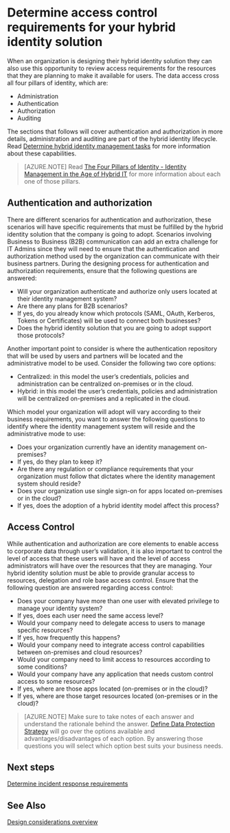 
<properties
    pageTitle="Azure Active Directory hybrid identity design considerations - determine access control requirements| Microsoft Azure"
    description="Covers the pillars of identity, and identifying access requirements for resources for users in a hybrid environment."
    documentationCenter=""
    services="active-directory"
    authors="yuridio"
    manager="stevenpo"
    editor=""/>

<tags
    ms.service="active-directory"
    ms.devlang="na"
    ms.topic="article"
    ms.tgt_pltfrm="na"
    ms.workload="identity" 
    ms.date="12/07/2015"
    ms.author="yuridio"/>

# Determine access control requirements for your hybrid identity solution
When an organization is designing their hybrid identity solution they can also use this opportunity to review access requirements for the resources that they are planning to make it available for users. The data access cross all four pillars of identity, which are:

- Administration
- Authentication
- Authorization
- Auditing

The sections that follows will cover authentication and authorization in more details, administration and auditing are part of the hybrid identity lifecycle. Read [Determine hybrid identity management tasks](active-directory-hybrid-identity-design-considerations-hybridId-management-tasks.md) for more information about these capabilities.

>[AZURE.NOTE]
Read [The Four Pillars of Identity - Identity Management in the Age of Hybrid IT](http://social.technet.microsoft.com/wiki/contents/articles/15530.the-four-pillars-of-identity-identity-management-in-the-age-of-hybrid-it.aspx) for more information about each one of those pillars.

## Authentication and authorization
There are different scenarios for authentication and authorization, these scenarios will have specific requirements that must be fulfilled by the hybrid identity solution that the company is going to adopt. Scenarios involving Business to Business (B2B) communication can add an extra challenge for IT Admins since they will need to ensure that the authentication and authorization method used by the organization can communicate with their business partners. During the designing process for authentication and authorization requirements, ensure that the following questions are answered:

- Will your organization authenticate and authorize only users located at their identity management system?
 - Are there any plans for B2B scenarios?
 - If yes, do you already know which protocols (SAML, OAuth, Kerberos, Tokens or Certificates) will be used to connect both businesses?
- Does the hybrid identity solution that you are going to adopt support those protocols?

Another important point to consider is where the authentication repository that will be used by users and partners will be located and the administrative model to be used. Consider the following two core options:
- Centralized: in this model the user’s credentials, policies and administration can be centralized on-premises or in the cloud. 
- Hybrid: in this model the user’s credentials, policies and administration will be centralized on-premises and a replicated in the cloud.

Which model your organization will adopt will vary according to their business requirements, you want to answer the following questions to identify where the identity management system will reside and the administrative mode to use:

- Does your organization currently have an identity management on-premises?
 - If yes, do they plan to keep it?
 - Are there any regulation or compliance requirements that your organization must follow that dictates where the identity management system should reside?
- Does your organization use single sign-on for apps located on-premises or in the cloud?
 - If yes, does the adoption of a hybrid identity model affect this process?

## Access Control
While authentication and authorization are core elements to enable access to corporate data through user’s validation, it is also important to control the level of access that these users will have and the level of access administrators will have over the resources that they are managing. Your hybrid identity solution must be able to provide granular access to resources, delegation and role base access control. Ensure that the following question are answered regarding access control:

- Does your company have more than one user with elevated privilege to manage your identity system?
 - If yes, does each user need the same access level?
- Would your company need to delegate access to users to manage specific resources?
 - If yes, how frequently this happens? 
- Would your company need to integrate access control capabilities between on-premises and cloud resources?
- Would your company need to limit access to resources according to some conditions?
- Would your company have any application that needs custom control access to some resources?
 - If yes, where are those apps located (on-premises or in the cloud)?
 - If yes, where are those target resources located (on-premises or in the cloud)?
 
>[AZURE.NOTE]
Make sure to take notes of each answer and understand the rationale behind the answer. [Define Data Protection Strategy](active-directory-hybrid-identity-design-considerations-data-protection-strategy.md) will go over the options available and advantages/disadvantages of each option.  By answering those questions you will select which option best suits your business needs.

## Next steps

[Determine incident response requirements](active-directory-hybrid-identity-design-considerations-incident-response-requirements.md)

## See Also
[Design considerations overview](active-directory-hybrid-identity-design-considerations-overview.md)

